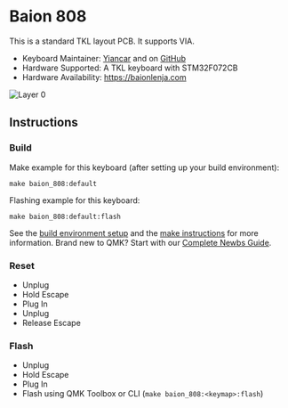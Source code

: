 # Baion 808

This is a standard TKL layout PCB. It supports VIA.

* Keyboard Maintainer: [Yiancar](http://yiancar-designs.com/) and on [GitHub](https://github.com/yiancar)
* Hardware Supported: A TKL keyboard with STM32F072CB
* Hardware Availability: https://baionlenja.com 

![Layer 0](https://i.imgur.com/IhbvSZ1.png)

## Instructions

### Build

Make example for this keyboard (after setting up your build environment):

    make baion_808:default
Flashing example for this keyboard:

    make baion_808:default:flash

See the [build environment setup](https://docs.qmk.fm/#/getting_started_build_tools) and the [make instructions](https://docs.qmk.fm/#/getting_started_make_guide) for more information. Brand new to QMK? Start with our [Complete Newbs Guide](https://docs.qmk.fm/#/newbs).

### Reset

- Unplug
- Hold Escape
- Plug In
- Unplug
- Release Escape

### Flash

- Unplug
- Hold Escape
- Plug In
- Flash using QMK Toolbox or CLI (`make baion_808:<keymap>:flash`)
